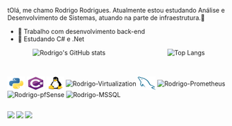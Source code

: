 tOlá, me chamo Rodrigo Rodrigues. Atualmente estou estudando Análise e Desenvolvimento de Sistemas, atuando na parte de infraestrutura.👋

- 🔭 Trabalho com desenvolvimento back-end
- 🌱 Estudando C# e .Net

<div style="display: flex; justify-content: space-around;">
  <img src="https://github-readme-stats.vercel.app/api?username=rodrigogrodrigues&show_icons=true&theme=transparent" alt="Rodrigo's GitHub stats" style="margin-right: 25px;">
  <img src="https://github-readme-stats.vercel.app/api/top-langs/?username=rodrigogrodrigues&hide_progress=true" alt="Top Langs">
</div>

##
<div style="display: inline_block"><br>
<img align="center" alt="Rodrigo-Python" height="30" width="40" src="https://raw.githubusercontent.com/devicons/devicon/master/icons/python/python-original.svg">
<img align="center" alt="Rodrigo-Csharp" height="30" width="40" src="https://raw.githubusercontent.com/devicons/devicon/master/icons/csharp/csharp-original.svg">
<img align="center" alt="Rodrigo-Linux" height="30" width="40" src="https://raw.githubusercontent.com/devicons/devicon/master/icons/linux/linux-original.svg">
<img align="center" alt="Rodrigo-Virtualization" height="30" width="40" src="https://img.icons8.com/ios-filled/50/000000/virtual-machine.png">
<img align="center" alt="Rodrigo-SQL" height="30" width="40" src="https://raw.githubusercontent.com/devicons/devicon/master/icons/mysql/mysql-original.svg">
<img align="center" alt="Rodrigo-Prometheus" height="30" width="40" src="https://cdn.jsdelivr.net/gh/devicons/devicon@latest/icons/prometheus/prometheus-original-wordmark.svg">
<img align="center" alt="Rodrigo-pfSense" height="30" width="40" src="https://cdn.jsdelivr.net/gh/devicons/devicon/icons/pfsense/pfsense-original.svg">
<img align="center" alt="Rodrigo-MSSQL" height="30" width="40" src="https://cdn.jsdelivr.net/gh/devicons/devicon/icons/microsoftsqlserver/microsoftsqlserver-original.svg">        
</div>

##
 
<div> 
  <a href="https://www.instagram.com/rodrigogrodrigues_" target="_blank"><img src="https://img.shields.io/badge/-Instagram-%23E4405F?style=for-the-badge&logo=instagram&logoColor=white" target="_blank"></a> 
  <a href = "mailto:rodrigogomesrodrigues.ti@gmail.com"><img src="https://img.shields.io/badge/-Gmail-%23333?style=for-the-badge&logo=gmail&logoColor=white" target="_blank"></a>
  <a href="https://www.linkedin.com/in/rodrigogomesrodrigues/" target="_blank"><img src="https://img.shields.io/badge/-LinkedIn-%230077B5?style=for-the-badge&logo=linkedin&logoColor=white" target="_blank"></a> 
  
</div>
